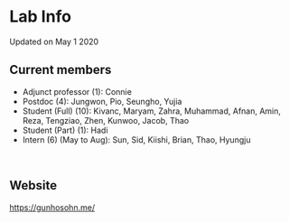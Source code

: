 # Lab Info
Updated on May 1 2020

## Current members
- Adjunct professor (1): Connie
- Postdoc (4): Jungwon, Pio, Seungho, Yujia
- Student (Full) (10): Kivanc, Maryam, Zahra, Muhammad, Afnan, Amin, Reza, Tengziao, Zhen, Kunwoo, Jacob, Thao
- Student (Part) (1): Hadi
- Intern (6) (May to Aug): Sun, Sid, Kiishi, Brian, Thao, Hyungju
<br/>


## Website
https://gunhosohn.me/
<br/>


